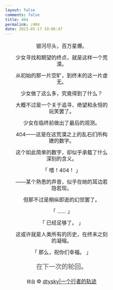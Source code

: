 ```yaml
---
layout: false
comments: false
title: 404
permalink: /404
date: 2023-05-17 19:06:47
---
```


<!DOCTYPE html>
<html lang="zh-CN" class="full">
<head>
    <meta charset="UTF-8">
    <title>404. 终末的幸福</title>
    <meta name="viewport" content="width=device-width, initial-scale=1.0, minimum-scale=1.0">
    <meta name="keywords" content="dtysky,终末之地,墓场"/>
    <meta name="description" content="欢迎来到没有希望荒漠，这里是酒神和日神的墓场。"/>
    <meta name="author" content="dtysky"/>
    <meta property="fs:webmaster" content="fB13uuNNHbmPPXxy"/>
    <!-- 地址栏图标-->
    <link rel="shortcut icon" type="image/png" href="/images/shortcut_404_1.png"/>
    <style type="text/css">
        .my404 {
            display: block;
            width : 60%;
            margin-top: 4%;
            margin-left: 5%;
            height: 30px;
            font-size: 16px;
            line-height: 20px;
            text-align: center;
        }
        .duration-main{
            color: #888;
            font-size: 20px;
            font-weight: bolder;
            text-decoration: none;
            line-height: 40px; 
            margin-top: 16px;
            text-align: center;
            cursor: pointer;
        }
        .duration-main:hover {
            color: black;
        }
        .foot_div{
          padding-top: 5%;
          padding-bottom: 5%;
        }
        .body_class{
          margin:0px;
          background-image: url(http://img.hb.aicdn.com/db99bdae9d7ea6fc6e687d7af38089d3fc01be2295676-8oEFTZ);
          background-position: 50% 0%;
          background-repeat:repeat;
          overflow-y: hidden;
        }
    </style>
</head>
<body class="body_class">
<div class="my404">
    <p>银河尽头，百万星爆。</p>
    <p>少女寻找和期望的终点，就是这样一个荒漠。</p>
    <p>从初始的那一片空旷，到终末的这一片虚无。</p>
    <p>少女做了这么多，究竟得到了什么？</p>
    <p>大概不过是一个关于追寻、绝望和永恒的玩笑罢了。</p>
    <p>少女在临终前做出了最后的观测。</p>
    <p>404——这是在这荒漠之上的乱石们所构建的数字。</p>
    <p>这个如此简单的数字，却似乎承载了什么深刻的含义。</p>
    <p>「 喂！404！ 」</p>
    <p>——某个熟悉的声音，似乎在她的耳边若隐若现。</p>
    <p>但那不过是稍纵即逝的幻觉罢了。</p>
    <p>「 ...... 」</p>
    <p>「 已经足够了。 」</p>
    <p>这或许就是人类所有的历史，在终末之刻的凝缩。</p>
    <p>「 那么，祝你们幸福。 」</p>
    <a class="duration-main" href="/">在下一次的轮回。</a>
    <div class="foot_div">
      <small>转自</small>
       © 
       <a href="http://dtysky.moe" target="_blank">dtysky|一个行者的轨迹</a>
    </div>
</div>
</html>

